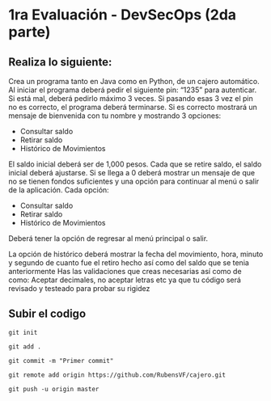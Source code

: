 # 1ra Evaluación - DevSecOps  (2da parte)

## Realiza lo siguiente: 

Crea un programa tanto en Java como en Python, de un cajero automático. Al iniciar el programa deberá pedir el siguiente pin: “1235” para autenticar. Si está mal, deberá pedirlo máximo 3 veces. Si pasando esas 3 vez el pin no es correcto, el programa deberá terminarse. Si es correcto mostrará un mensaje de bienvenida con tu nombre y mostrando 3 opciones: 

- Consultar saldo 
- Retirar saldo 
- Histórico de Movimientos 

El saldo inicial deberá ser de 1,000 pesos. Cada que se retire saldo, el saldo inicial deberá ajustarse. Si se llega a 0 deberá mostrar un mensaje de que no se tienen fondos suficientes y una opción para continuar al menú o salir de la aplicación. Cada opción: 

- Consultar saldo 
- Retirar saldo 
- Histórico de Movimientos 

Deberá tener la opción de regresar al menú principal o salir. 

La opción de histórico deberá mostrar la fecha del movimiento, hora, minuto y segundo de cuanto fue el retiro hecho así como del saldo que se tenia anteriormente
Has las validaciones que creas necesarias así como de como: Aceptar decimales, no aceptar letras etc ya que tu código será revisado y testeado para probar su rigidez  

## Subir el codigo 
```
git init 

git add .

git commit -m "Primer commit"

git remote add origin https://github.com/RubensVF/cajero.git

git push -u origin master

```